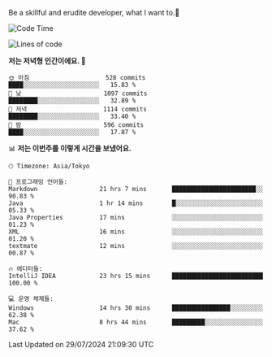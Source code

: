 Be a skillful and erudite developer, what I want to.👶

<!--START_SECTION:waka-->
![Code Time](http://img.shields.io/badge/Code%20Time-1%2C103%20hrs%2037%20mins-blue)

![Lines of code](https://img.shields.io/badge/%EC%A0%80%EB%8A%94%20%EC%97%AC%ED%83%9C%EA%B9%8C%EC%A7%80%20-2.7%20million%20%EC%A4%84%EC%9D%98%20%EC%BD%94%EB%93%9C%EB%A5%BC%20%EC%9E%91%EC%84%B1%ED%96%88%EC%96%B4%EC%9A%94.-blue)

**저는 저녁형 인간이에요. 🦉** 

```text
🌞 아침                     528 commits         ████░░░░░░░░░░░░░░░░░░░░░   15.83 % 
🌆 낮　                     1097 commits        ████████░░░░░░░░░░░░░░░░░   32.89 % 
🌃 저녁                     1114 commits        ████████░░░░░░░░░░░░░░░░░   33.40 % 
🌙 밤　                     596 commits         ████░░░░░░░░░░░░░░░░░░░░░   17.87 % 
```


📊 **저는 이번주를 이렇게 시간을 보냈어요.** 

```text
🕑︎ Timezone: Asia/Tokyo

💬 프로그래밍 언어들: 
Markdown                 21 hrs 7 mins       ███████████████████████░░   90.83 % 
Java                     1 hr 14 mins        █░░░░░░░░░░░░░░░░░░░░░░░░   05.33 % 
Java Properties          17 mins             ░░░░░░░░░░░░░░░░░░░░░░░░░   01.23 % 
XML                      16 mins             ░░░░░░░░░░░░░░░░░░░░░░░░░   01.20 % 
textmate                 12 mins             ░░░░░░░░░░░░░░░░░░░░░░░░░   00.87 % 

🔥 에디터들: 
IntelliJ IDEA            23 hrs 15 mins      █████████████████████████   100.00 % 

💻 운영 체제들: 
Windows                  14 hrs 30 mins      ████████████████░░░░░░░░░   62.38 % 
Mac                      8 hrs 44 mins       █████████░░░░░░░░░░░░░░░░   37.62 % 
```


 Last Updated on 29/07/2024 21:09:30 UTC
<!--END_SECTION:waka-->
